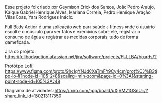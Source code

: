 Esse projeto foi criado por Geymison Erick dos Santos, João Pedro Araujo, Kaique Gabriel Henrique Alves, Mariana Correia, Pedro Henrique Aragão Vilas Boas, Yara Rodrigues Inácio.

Full Body Action é uma aplicação web para saúde e fitness onde o usuário escolhe o músculo para ver fatos e exercícios sobre ele, registrar o consumo de água e registrar as medidas corporais, tudo de forma gameficada.

Jira do projeto:
https://fullbodyaction.atlassian.net/jira/software/projects/FULLBA/boards/2

Protótipo Lofi:
https://www.figma.com/proto/9ho1qYNJdCXaTmFY9Cy4cm/prot%C3%B3tipo-lo-fi?node-id=105-248&scaling=min-zoom&page-id=0%3A1&starting-point-node-id=105%3A248

Diagrama de atividades:
https://miro.com/app/board/uXjVMV1OSnU=/?share_link_id=150213117850

